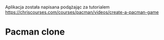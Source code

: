 Aplikacja została napisana podążając za tutorialem https://chriscourses.com/courses/pacman/videos/create-a-pacman-game

 # Pacman clone
